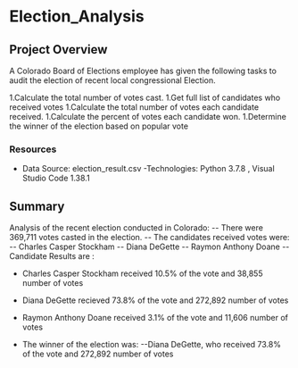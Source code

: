 # Election_Analysis

## Project Overview
A Colorado Board of Elections employee has given the following tasks to audit the election of recent local congressional Election.

1.Calculate the total number of votes cast.
1.Get full list of candidates who received votes
1.Calculate the total number of votes each candidate received.
1.Calculate the percent of votes each candidate won.
1.Determine the winner of the election based on popular vote

### Resources
- Data Source: election_result.csv
-Technologies: Python 3.7.8 , Visual Studio Code 1.38.1

## Summary
Analysis of the recent election conducted in Colorado:
-- There were 369,711 votes casted in the election.
-- The candidates received votes were:
    -- Charles Casper Stockham
    -- Diana DeGette
    -- Raymon Anthony Doane
-- Candidate Results are :
   - Charles Casper Stockham received 10.5% of the vote and 38,855 number of votes
   - Diana DeGette recieved 73.8% of the vote and 272,892 number of votes 
   - Raymon Anthony Doane received 3.1% of the vote and 11,606 number of votes
   
- The winner of the election was:
    --Diana DeGette, who received 73.8% of the vote and 272,892 number of votes 
    
